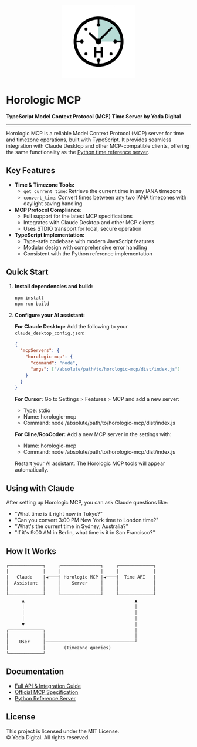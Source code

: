 <p align="center"><img src="assets/horologic-logo.png" width="200" alt="Horologic MCP Logo"></p>

# Horologic MCP

**TypeScript Model Context Protocol (MCP) Time Server by Yoda Digital**

---

Horologic MCP is a reliable Model Context Protocol (MCP) server for time and timezone operations, built with TypeScript. It provides seamless integration with Claude Desktop and other MCP-compatible clients, offering the same functionality as the [Python time reference server](https://github.com/modelcontextprotocol/servers/tree/main/src/time).

## Key Features

- **Time & Timezone Tools:**
  - `get_current_time`: Retrieve the current time in any IANA timezone
  - `convert_time`: Convert times between any two IANA timezones with daylight saving handling
- **MCP Protocol Compliance:**
  - Full support for the latest MCP specifications
  - Integrates with Claude Desktop and other MCP clients
  - Uses STDIO transport for local, secure operation
- **TypeScript Implementation:**
  - Type-safe codebase with modern JavaScript features
  - Modular design with comprehensive error handling
  - Consistent with the Python reference implementation

## Quick Start

1. **Install dependencies and build:**

   ```bash
   npm install
   npm run build
   ```

2. **Configure your AI assistant:**

   **For Claude Desktop:**
   Add the following to your `claude_desktop_config.json`:

   ```json
   {
     "mcpServers": {
       "horologic-mcp": {
         "command": "node",
         "args": ["/absolute/path/to/horologic-mcp/dist/index.js"]
       }
     }
   }
   ```

   **For Cursor:**
   Go to Settings > Features > MCP and add a new server:

   - Type: stdio
   - Name: horologic-mcp
   - Command: node /absolute/path/to/horologic-mcp/dist/index.js

   **For Cline/RooCoder:**
   Add a new MCP server in the settings with:

   - Name: horologic-mcp
   - Command: node /absolute/path/to/horologic-mcp/dist/index.js

   Restart your AI assistant. The Horologic MCP tools will appear automatically.

## Using with Claude

After setting up Horologic MCP, you can ask Claude questions like:

- "What time is it right now in Tokyo?"
- "Can you convert 3:00 PM New York time to London time?"
- "What's the current time in Sydney, Australia?"
- "If it's 9:00 AM in Berlin, what time is it in San Francisco?"

## How It Works

```
┌─────────────┐     ┌───────────────┐     ┌─────────────┐
│             │     │               │     │             │
│   Claude    │◄────┤ Horologic MCP │◄────┤  Time API   │
│  Assistant  │     │    Server     │     │             │
│             │     │               │     │             │
└─────────────┘     └───────────────┘     └─────────────┘
      ▲                                          ▲
      │                                          │
      │                                          │
      │                                          │
      ▼                                          │
┌─────────────┐                                  │
│             │                                  │
│    User     │──────────────────────────────────┘
│             │       (Timezone queries)
└─────────────┘
```

## Documentation

- [Full API & Integration Guide](docs/horologic-mcp.md)
- [Official MCP Specification](https://modelcontextprotocol.io/specification/)
- [Python Reference Server](https://github.com/modelcontextprotocol/servers/tree/main/src/time)

## License

This project is licensed under the MIT License.  
© Yoda Digital. All rights reserved.
